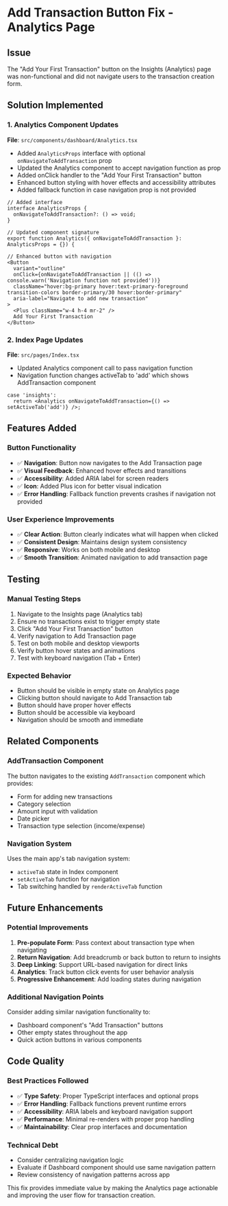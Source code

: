 # Add Transaction Button Fix - Analytics Page

## Issue
The "Add Your First Transaction" button on the Insights (Analytics) page was non-functional and did not navigate users to the transaction creation form.

## Solution Implemented

### 1. Analytics Component Updates
**File**: `src/components/dashboard/Analytics.tsx`

- Added `AnalyticsProps` interface with optional `onNavigateToAddTransaction` prop
- Updated the Analytics component to accept navigation function as prop
- Added onClick handler to the "Add Your First Transaction" button
- Enhanced button styling with hover effects and accessibility attributes
- Added fallback function in case navigation prop is not provided

```tsx
// Added interface
interface AnalyticsProps {
  onNavigateToAddTransaction?: () => void;
}

// Updated component signature
export function Analytics({ onNavigateToAddTransaction }: AnalyticsProps = {}) {

// Enhanced button with navigation
<Button 
  variant="outline"
  onClick={onNavigateToAddTransaction || (() => console.warn('Navigation function not provided'))}
  className="hover:bg-primary hover:text-primary-foreground transition-colors border-primary/30 hover:border-primary"
  aria-label="Navigate to add new transaction"
>
  <Plus className="w-4 h-4 mr-2" />
  Add Your First Transaction
</Button>
```

### 2. Index Page Updates
**File**: `src/pages/Index.tsx`

- Updated Analytics component call to pass navigation function
- Navigation function changes activeTab to 'add' which shows AddTransaction component

```tsx
case 'insights':
  return <Analytics onNavigateToAddTransaction={() => setActiveTab('add')} />;
```

## Features Added

### Button Functionality
- ✅ **Navigation**: Button now navigates to the Add Transaction page
- ✅ **Visual Feedback**: Enhanced hover effects and transitions
- ✅ **Accessibility**: Added ARIA label for screen readers
- ✅ **Icon**: Added Plus icon for better visual indication
- ✅ **Error Handling**: Fallback function prevents crashes if navigation not provided

### User Experience Improvements
- ✅ **Clear Action**: Button clearly indicates what will happen when clicked
- ✅ **Consistent Design**: Maintains design system consistency
- ✅ **Responsive**: Works on both mobile and desktop
- ✅ **Smooth Transition**: Animated navigation to add transaction page

## Testing

### Manual Testing Steps
1. Navigate to the Insights page (Analytics tab)
2. Ensure no transactions exist to trigger empty state
3. Click "Add Your First Transaction" button
4. Verify navigation to Add Transaction page
5. Test on both mobile and desktop viewports
6. Verify button hover states and animations
7. Test with keyboard navigation (Tab + Enter)

### Expected Behavior
- Button should be visible in empty state on Analytics page
- Clicking button should navigate to Add Transaction tab
- Button should have proper hover effects
- Button should be accessible via keyboard
- Navigation should be smooth and immediate

## Related Components

### AddTransaction Component
The button navigates to the existing `AddTransaction` component which provides:
- Form for adding new transactions
- Category selection
- Amount input with validation
- Date picker
- Transaction type selection (income/expense)

### Navigation System
Uses the main app's tab navigation system:
- `activeTab` state in Index component
- `setActiveTab` function for navigation
- Tab switching handled by `renderActiveTab` function

## Future Enhancements

### Potential Improvements
1. **Pre-populate Form**: Pass context about transaction type when navigating
2. **Return Navigation**: Add breadcrumb or back button to return to insights
3. **Deep Linking**: Support URL-based navigation for direct links
4. **Analytics**: Track button click events for user behavior analysis
5. **Progressive Enhancement**: Add loading states during navigation

### Additional Navigation Points
Consider adding similar navigation functionality to:
- Dashboard component's "Add Transaction" buttons
- Other empty states throughout the app
- Quick action buttons in various components

## Code Quality

### Best Practices Followed
- ✅ **Type Safety**: Proper TypeScript interfaces and optional props
- ✅ **Error Handling**: Fallback functions prevent runtime errors
- ✅ **Accessibility**: ARIA labels and keyboard navigation support
- ✅ **Performance**: Minimal re-renders with proper prop handling
- ✅ **Maintainability**: Clear prop interfaces and documentation

### Technical Debt
- Consider centralizing navigation logic
- Evaluate if Dashboard component should use same navigation pattern
- Review consistency of navigation patterns across app

This fix provides immediate value by making the Analytics page actionable and improving the user flow for transaction creation.
